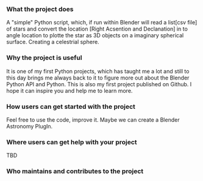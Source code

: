 ### What the project does
A "simple" Python script, which, if run within Blender will read a list[csv file] of stars and convert the location [Right Acsention and Declanation] in to angle location to plotte the star as 3D objects on a imaginary spherical surface. Creating a celestrial sphere.

### Why the project is useful
It is one of my first Python projects, which has taught me a lot and still to this day brings me always back to it to figure more out about the Blender Python API and Python.
This is also my first project published on Github. I hope it can inspire you and help me to learn more.

### How users can get started with the project
Feel free to use the code, improve it. Maybe we can create a Blender Astronomy PlugIn. 

### Where users can get help with your project
TBD

### Who maintains and contributes to the project

